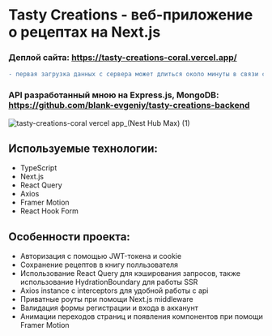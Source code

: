 # Tasty Creations - веб-приложение о рецептах на Next.js

### Деплой сайта: https://tasty-creations-coral.vercel.app/
```diff 
- первая загрузка данных с сервера может длиться около минуты в связи с использованием бесплатного хостинга для бэкенда
```

### API разработанный мною на Express.js, MongoDB: https://github.com/blank-evgeniy/tasty-creations-backend

![tasty-creations-coral vercel app_(Nest Hub Max) (1)](https://github.com/user-attachments/assets/344532ce-7476-4c47-81c4-8cf02ef0d69a)

## Используемые технологии:

- TypeScript
- Next.js
- React Query
- Axios
- Framer Motion
- React Hook Form

## Особенности проекта:

- Авторизация с помощью JWT-токена и cookie
- Сохранение рецептов в книгу полльзователя
- Использование React Query для кэширования запросов, также использование HydrationBoundary для работы SSR
- Axios instance с interceptors для удобной работы с api
- Приватные роуты при помощи Next.js middleware
- Валидация формы регистрации и входа в акканунт
- Анимации переходов страниц и появления компонентов при помощи Framer Motion
